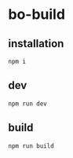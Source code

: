 # bo-build

## installation
```
npm i
```

## dev
```
npm run dev
```
## build 
```
npm run build
```